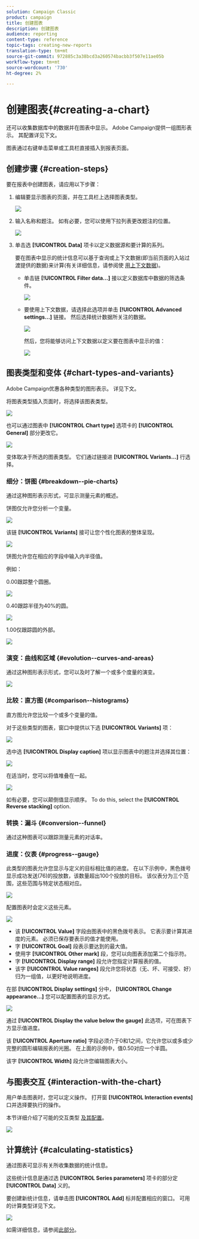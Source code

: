 ```yaml
---
solution: Campaign Classic
product: campaign
title: 创建图表
description: 创建图表
audience: reporting
content-type: reference
topic-tags: creating-new-reports
translation-type: tm+mt
source-git-commit: 972885c3a38bcd3a260574bacbb3f507e11ae05b
workflow-type: tm+mt
source-wordcount: '730'
ht-degree: 2%

---
```



# 创建图表{#creating-a-chart}

还可以收集数据库中的数据并在图表中显示。 Adobe Campaign提供一组图形表示。 其配置详见下文。

图表通过右键单击菜单或工具栏直接插入到报表页面。

## 创建步骤 {#creation-steps}

要在报表中创建图表，请应用以下步骤：

1. 编辑要显示图表的页面，并在工具栏上选择图表类型。

   ![](assets/s_advuser_report_page_activity_04.png)

1. 输入名称和题注。 如有必要，您可以使用下拉列表更改题注的位置。

   ![](assets/s_ncs_advuser_report_wizard_018.png)

1. 单击选 **[!UICONTROL Data]** 项卡以定义数据源和要计算的系列。

   要在图表中显示的统计信息可以基于查询或上下文数据(即当前页面的入站过渡提供的数据)来计算(有关详细信息，请参阅使 [用上下文数据](../../reporting/using/using-the-context.md#using-context-data))。

   * 单击链 **[!UICONTROL Filter data...]** 接以定义数据库中数据的筛选条件。

      ![](assets/reporting_graph_add_filter.png)

   * 要使用上下文数据，请选择此选项并单击 **[!UICONTROL Advanced settings...]** 链接。 然后选择统计数据所关注的数据。

      ![](assets/reporting_graph_from_context.png)

      然后，您将能够访问上下文数据以定义要在图表中显示的值：

      ![](assets/reporting_graph_select-from_context.png)

## 图表类型和变体 {#chart-types-and-variants}

Adobe Campaign优惠各种类型的图形表示。 详见下文。

将图表类型插入页面时，将选择该图表类型。

![](assets/s_advuser_report_page_activity_04.png)

也可以通过图表中 **[!UICONTROL Chart type]** 选项卡的 **[!UICONTROL General]** 部分更改它。

![](assets/reporting_change_graph_type.png)

变体取决于所选的图表类型。 它们通过链接进 **[!UICONTROL Variants...]** 行选择。

### 细分：饼图 {#breakdown--pie-charts}

通过这种图形表示形式，可显示测量元素的概述。

饼图仅允许您分析一个变量。

![](assets/reporting_graph_type_sector_1.png)

该链 **[!UICONTROL Variants]** 接可让您个性化图表的整体呈现。

![](assets/reporting_graph_type_sector_2.png)

饼图允许您在相应的字段中输入内半径值。

例如：

0.00跟踪整个圆圈。

![](assets/s_ncs_advuser_report_sector_exple1.png)

0.40跟踪半径为40%的圆。

![](assets/s_ncs_advuser_report_sector_exple2.png)

1.00仅跟踪圆的外部。

![](assets/s_ncs_advuser_report_sector_exple3.png)

### 演变：曲线和区域 {#evolution--curves-and-areas}

通过这种图形表示形式，您可以及时了解一个或多个度量的演变。

![](assets/reporting_graph_type_curve.png)

### 比较：直方图 {#comparison--histograms}

直方图允许您比较一个或多个变量的值。

对于这些类型的图表，窗口中提供以下选 **[!UICONTROL Variants]** 项：

![](assets/reporting_select_graph_var.png)

选中选 **[!UICONTROL Display caption]** 项以显示图表中的题注并选择其位置：

![](assets/reporting_select_graph_legend.png)

在适当时，您可以将值堆叠在一起。

![](assets/reporting_graph_type_histo.png)

如有必要，您可以颠倒值显示顺序。 To do this, select the **[!UICONTROL Reverse stacking]** option.

### 转换：漏斗 {#conversion--funnel}

通过这种图表可以跟踪测量元素的对话率。

### 进度：仪表 {#progress--gauge}

此类型的图表允许您显示与定义的目标相比值的进度。 在以下示例中，黑色拨号显示成功发送(76)的投放数，该数量超出100个投放的目标。 该仪表分为三个范围，这些范围与特定状态相对应。

![](assets/reporting_graph_type_gauge.png)

配置图表时会定义这些元素。

![](assets/reporting_graph_type_gauge1.png)

* 该 **[!UICONTROL Value]** 字段由图表中的黑色拨号表示。 它表示要计算其进度的元素。 必须已保存要表示的值才能使用。
* 字 **[!UICONTROL Goal]** 段表示要达到的最大值。
* 使用字 **[!UICONTROL Other mark]** 段，您可以向图表添加第二个指示符。
* 字 **[!UICONTROL Display range]** 段允许您指定计算报表的值。
* 该字 **[!UICONTROL Value ranges]** 段允许您将状态（无、坏、可接受、好）归为一组值，以更好地说明进度。

在部 **[!UICONTROL Display settings]** 分中， **[!UICONTROL Change appearance...]** 您可以配置图表的显示方式。

![](assets/reporting_graph_type_gauge2.png)

通过 **[!UICONTROL Display the value below the gauge]** 此选项，可在图表下方显示值进度。

该 **[!UICONTROL Aperture ratio]** 字段必须介于0和1之间，它允许您以或多或少完整的圆形编辑报表的光圈。 在上面的示例中，值0.50对应一个半圆。

该字 **[!UICONTROL Width]** 段允许您编辑图表大小。

## 与图表交互 {#interaction-with-the-chart}

用户单击图表时，您可以定义操作。 打开窗 **[!UICONTROL Interaction events]** 口并选择要执行的操作。

本节详细介绍了可能的交互类型 [及其配置](../../web/using/static-elements-in-a-web-form.md#inserting-html-content)。

![](assets/s_ncs_advuser_report_wizard_017.png)

## 计算统计 {#calculating-statistics}

通过图表可显示有关所收集数据的统计信息。

这些统计信息是通过选 **[!UICONTROL Series parameters]** 项卡的部分定 **[!UICONTROL Data]** 义的。

要创建新统计信息，请单击图 **[!UICONTROL Add]** 标并配置相应的窗口。 可用的计算类型详见下文。

![](assets/reporting_add_statistics.png)

如需详细信息，请参阅[此部分](../../reporting/using/using-the-descriptive-analysis-wizard.md#statistics-calculation)。

